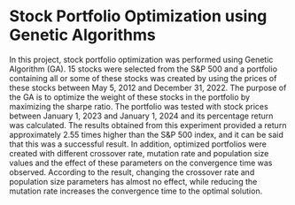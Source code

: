 # Stock Portfolio Optimization using Genetic Algorithms

In this project, stock portfolio optimization was performed using Genetic Algorithm (GA). 15 stocks were selected from the S&P 500 and a portfolio containing all or some of these stocks was created by using the prices of these stocks between May 5, 2012 and December 31, 2022. The purpose of the GA is to optimize the weight of these stocks in the portfolio by maximizing the sharpe ratio. The portfolio was tested with stock prices between January 1, 2023 and January 1, 2024 and its percentage return was calculated. The results obtained from this experiment provided a return approximately 2.55 times higher than the S&P 500 index, and it can be said that this was a successful result. In addition, optimized portfolios were created with different crossover rate, mutation rate and population size values and the effect of these parameters on the convergence time was observed. According to the result, changing the crossover rate and population size parameters has almost no effect, while reducing the mutation rate increases the convergence time to the optimal solution.
